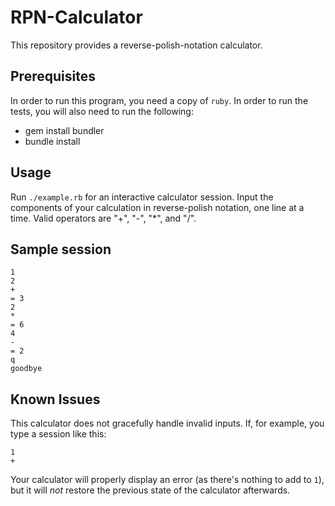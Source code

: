 # RPN-Calculator

This repository provides a reverse-polish-notation calculator.

## Prerequisites

In order to run this program, you need a copy of `ruby`.
In order to run the tests, you will also need to run the following:

- gem install bundler
- bundle install

## Usage

Run `./example.rb` for an interactive calculator session.
Input the components of your calculation in reverse-polish notation, one line at a time.
Valid operators are "+", "-", "\*", and "/".

## Sample session

```
1
2
+
= 3
2
*
= 6
4
-
= 2
q
goodbye
```

## Known Issues

This calculator does not gracefully handle invalid inputs.
If, for example, you type a session like this:

```
1
+
```

Your calculator will properly display an error (as there's nothing to add to `1`), but it will *not* restore the previous state of the calculator afterwards.


